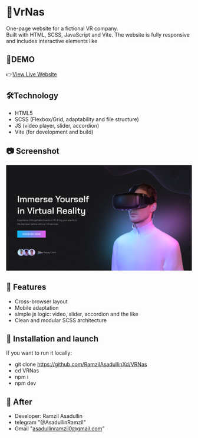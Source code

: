 # 📌VrNas

One-page website for a fictional VR company.  
Built with HTML, SCSS, JavaScript and Vite. The website is fully responsive and includes interactive elements like 

## 🔗DEMO

👉[View Live Website](https://ramzilasadullinxd.github.io/VRNas/)

## 🛠️Technology

- HTML5  
- SCSS (Flexbox/Grid, adaptability and 
file structure)  
- JS (video player, slider, accordion)  
- Vite (for development and build)

## 📷 Screenshot

![VrNas Screenshot](./readme.png)

## 🚀 Features

- Cross-browser layout
- Mobile adaptation
- simple js logic: video, slider, accordion and the like
- Clean and modular SCSS architecture

## 📁 Installation and launch

If you want to run it locally:

- git clone https://github.com/RamzilAsadullinXd/VRNas
- cd VRNas
- npm i
- npm dev

## 👤 Аfter
- Developer: Ramzil Asadullin
- telegram "@AsadullinRamzil"
- Gmail "asadullinramzil0@gmail.com"
